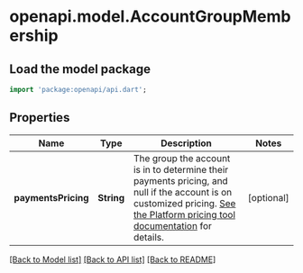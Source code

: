 # openapi.model.AccountGroupMembership

## Load the model package
```dart
import 'package:openapi/api.dart';
```

## Properties
Name | Type | Description | Notes
------------ | ------------- | ------------- | -------------
**paymentsPricing** | **String** | The group the account is in to determine their payments pricing, and null if the account is on customized pricing. [See the Platform pricing tool documentation](https://stripe.com/docs/connect/platform-pricing-tools) for details. | [optional] 

[[Back to Model list]](../README.md#documentation-for-models) [[Back to API list]](../README.md#documentation-for-api-endpoints) [[Back to README]](../README.md)


